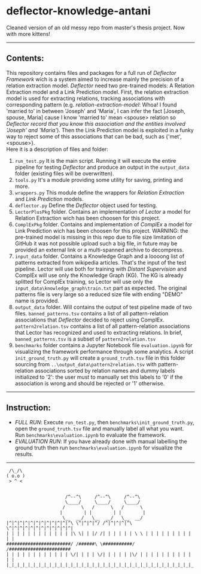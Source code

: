 # deflector-knowledge-antani  

Cleaned version of an old messy repo from master's thesis project. Now with more kittens!  

---

## Contents:

This repository contains files and packages for a full run of *Deflector Framework* wich is a system aimed to increase mainly the precision of a relation extraction model. *Deflector* need two pre-trained models: A Relation Extraction model and a Link Prediction model. First, the relation extraction model is used for extracting relations, tracking associations with corresponding pattern (e.g. *relation-extraction-model*: Whoa! I found 'married to' in between 'Joseph' and 'Maria', I can infer the fact \[Joseph, spouse, Maria\] cause I know 'married to' mean \<spouse\> relation so *Deflector record that you know this association and the entities involved 'Joseph' and 'Maria'*). Then the Link Prediction model is exploited in a funky way to reject some of this associations that can be bad, such as {'met', \<spouse\>}.  
Here it is a description of files and folder:

1. `run_test.py` It is the main script. Running it will execute the entire pipeline for testing *Deflector* and produce an output in the `output_data` folder (existing files will be overwritten).
2. `tools.py` It's a module providing some utility for saving, printing and more.
3. `wrappers.py` This module define the wrappers for *Relation Extraction* and *Link Prediction* models.
4. `deflector.py` Define the *Deflector* object used for testing.
5. `LectorPlusPkg` folder. Contains an implementation of *Lector* a model for Relation Extraction wich has been choosen for this project.
6. `ComplExPkg` folder. Contains and implementation of *ComplEx* a model for Link Prediction wich has been choosen for this project. WARNING: the pre-trained model is missing in this repo due to file size limitation of GitHub it was not possible upload such a big file, in future may be provided an external link or a multi-spanned archive to decompress.
7. `input_data` folder. Contains a Knowledge Graph and a loooong list of patterns extracted from wikipedia articles. That's the input of the test pipeline. Lector will use both for training with *Distant Supervision* and ComplEx will use only the Knowledge Graph (KG). The KG is already splitted for ComplEx training, so Lector will use only the `input_data\knowledge_graph\train.txt` part as expected. The original patterns file is very large so a reduced size file with ending "DEMO" name is provided. 
8. `output_data` folder. Will contains the output of test pipeline made of two files. `banned_patterns.tsv` contains a list of all pattern-relation associations that *Deflector* decided to reject using ComplEx. `pattern2relation.tsv` contains a list of all pattern-relation associations that Lector has recognized and used to extracting relations. 
In brief, `banned_patterns.tsv` is a subset of `pattern2relation.tsv`
9. `benchmarks` folder contains a Jupyter Notebook file `evaluation.ipynb` for visualizing the framework performance through some analytics. A script `init_ground_truth.py` will create a `ground_truth.tsv` file in this folder sourcing from `..\output_data\pattern2relation.tsv` with pattern-relation associations sorted by relation names and dummy labels initialized to '2': the user must to manually set this labels to '0' if the association is wrong and should be rejected or '1' otherwise. 

---

## Instruction:

* *FULL RUN*: Execute `run_test.py`, then `benchmarks\init_ground_truth.py`, open the `ground_truth.tsv` file and manually label all what you want. Run `benchmarks\evaluation.ipynb` to evaluate the framework.
* *EVALUATION RUN*: If you have already done with manual labelling the ground truth then run `benchmarks\evaluation.ipynb` for visualize the results.

---

``` 
 /\_/\
( o.o )
 > ^ <
 
 
                      /^--^\     /^--^\     /^--^\
                      \____/     \____/     \____/
                     /      \   /      \   /      \
                    |        | |        | |        |
                     \__  __/   \__  __/   \__  __/
|^|^|^|^|^|^|^|^|^|^|^|^\ \^|^|^|^/ /^|^|^|^|^\ \^|^|^|^|^|^|^|^|^|^|^|^|
| | | | | | | | | | | | |\ \| | |/ /| | | | | | \ \ | | | | | | | | | | |
########################/ /######\ \###########/ /#######################
| | | | | | | | | | | | \/| | | | \/| | | | | |\/ | | | | | | | | | | | |
|_|_|_|_|_|_|_|_|_|_|_|_|_|_|_|_|_|_|_|_|_|_|_|_|_|_|_|_|_|_|_|_|_|_|_|_|

```
